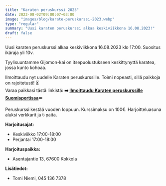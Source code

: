 ```yaml
---
title: "Karaten peruskurssi 2023"
date: 2023-08-02T09:00:07+03:00
image: "images/blog/karate-peruskurssi-2023.webp"
type: "regular"
summary: "Uusi karaten peruskurssi alkaa keskiviikkona 16.08.2023!"
draft: false
---
```

Uusi karaten peruskurssi alkaa keskiviikkona 16.08.2023 klo 17:00. Suositus ikäraja yli 10v.

Tyylisuuntamme Gijomon-kai on itsepuolustukseen keskittynyttä karatea, jossa kunto kohoaa.

Ilmoittaudu nyt uudelle Karaten peruskurssille. Toimi nopeasti, sillä paikkoja on rajoitetusti! ⏳  
Varaa paikkasi tästä linkistä: **➡️ [Ilmoittaudu Karaten peruskurssille Suomisportissa](https://www.suomisport.fi/events/fd66107a-9e6c-4f62-8a9b-baaf3c274712)⬅️**

Peruskurssi kestää vuoden loppuun. Kurssimaksu on 100€.
Harjoitteluasuna aluksi verkkarit ja t-paita.

**Harjoitusajat:**  

- Keskiviikko 17:00-18:00  
- Perjantai 17:00-18:00  

**Harjoituspaikka:**

- Asentajantie 13, 67600 Kokkola

**Lisätiedot:**  

- Tomi Niemi, 045 136 7378
